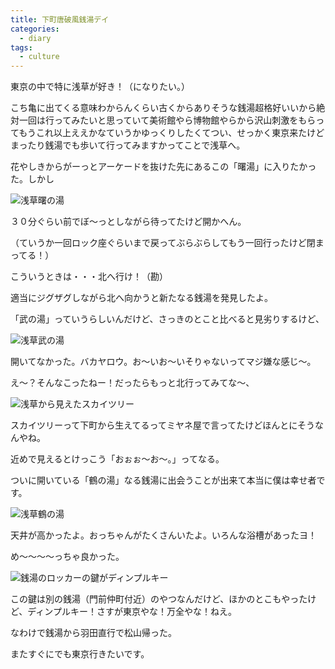 ```yaml
---
title: 下町唐破風銭湯デイ
categories:
  - diary
tags:
  - culture
---
```


東京の中で特に浅草が好き！（になりたい。）

こち亀に出てくる意味わからんくらい古くからありそうな銭湯超格好いいから絶対一回は行ってみたいと思っていて美術館やら博物館やらから沢山刺激をもらってもうこれ以上ええかなていうかゆっくりしたくてつい、せっかく東京来たけどまったり銭湯でも歩いて行ってみますかってことで浅草へ。

花やしきからがーっとアーケードを抜けた先にあるこの「曙湯」に入りたかった。しかし

![浅草曙の湯][1]

３０分ぐらい前でぼ～っとしながら待ってたけど開かへん。

（ていうか一回ロック座ぐらいまで戻ってぶらぶらしてもう一回行ったけど閉まってる！）

こういうときは・・・北へ行け！（勘）

適当にジグザグしながら北へ向かうと新たなる銭湯を発見したよ。

「武の湯」っていうらしいんだけど、さっきのとこと比べると見劣りするけど、

![浅草武の湯][2]

開いてなかった。バカヤロウ。お～いお～いそりゃないってマジ嫌な感じ～。

え～？そんなこったねー！だったらもっと北行ってみてな～、

![浅草から見えたスカイツリー][3]

スカイツリーって下町から生えてるってミヤネ屋で言ってたけどほんとにそうなんやね。

近めで見えるとけっこう「おぉぉ～お～。」ってなる。

ついに開いている「鶴の湯」なる銭湯に出会うことが出来て本当に僕は幸せ者です。

![浅草鶴の湯][4]

天井が高かったよ。おっちゃんがたくさんいたよ。いろんな浴槽があったヨ！

め～～～～っちゃ良かった。

![銭湯のロッカーの鍵がディンプルキー][5]

この鍵は別の銭湯（門前仲町付近）のやつなんだけど、ほかのとこもやったけど、ディンプルキー！さすが東京やな！万全やな！ねえ。

なわけで銭湯から羽田直行で松山帰った。

またすぐにでも東京行きたいです。

[1]: /img/uploads/2010/05/asakusa-old-sento-1.jpg
[2]: /img/uploads/2010/05/asakusa-old-sento-2.jpg
[3]: /img/uploads/2010/05/asakusa-old-sento-3.jpg
[4]: /img/uploads/2010/05/asakusa-old-sento-4.jpg
[5]: /img/uploads/2010/05/asakusa-old-sento-5.jpg
